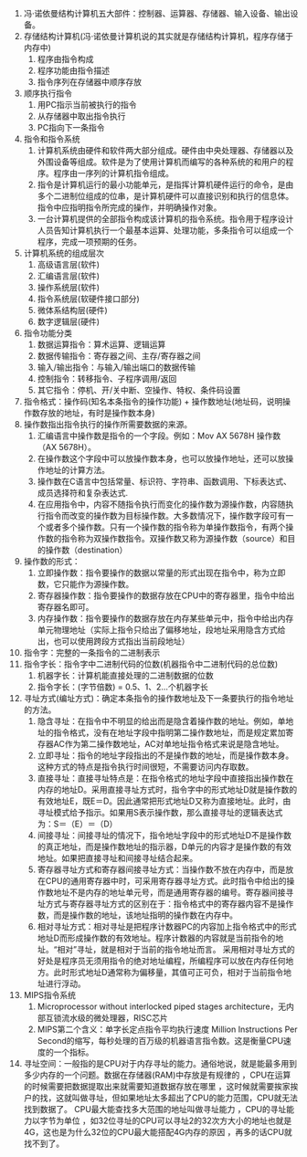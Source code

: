 1. 冯·诺依曼结构计算机五大部件：控制器、运算器、存储器、输入设备、输出设备。
2. 存储结构计算机(冯·诺依曼计算机说的其实就是存储结构计算机，程序存储于内存中)
    1. 程序由指令构成
    2. 程序功能由指令描述
    3. 指令序列在存储器中顺序存放
3. 顺序执行指令
    1. 用PC指示当前被执行的指令
    2. 从存储器中取出指令执行
    3. PC指向下一条指令
4. 指令和指令系统
    1. 计算机系统由硬件和软件两大部分组成。硬件由中央处理器、存储器以及外围设备等组成。软件是为了使用计算机而编写的各种系统的和用户的程序。程序由一序列的计算机指令组成。
    2. 指令是计算机运行的最小功能单元，是指挥计算机硬件运行的命令，是由多个二进制位组成的位串，是计算机硬件可以直接识别和执行的信息体。指令中应指明指令所完成的操作，并明确操作对象。
    3. 一台计算机提供的全部指令构成该计算机的指令系统。指令用于程序设计人员告知计算机执行一个最基本运算、处理功能，多条指令可以组成一个程序，完成一项预期的任务。
5. 计算机系统的组成层次
    1. 高级语言层(软件)
    2. 汇编语言层(软件)
    3. 操作系统层(软件)
    4. 指令系统层(软硬件接口部分)
    5. 微体系结构层(硬件)
    6. 数字逻辑层(硬件)
6. 指令功能分类
    1. 数据运算指令：算术运算、逻辑运算
    2. 数据传输指令：寄存器之间、主存/寄存器之间
    3. 输入/输出指令：与输入/输出端口的数据传输
    4. 控制指令：转移指令、子程序调用/返回
    5. 其它指令：停机、开/关中断、空操作、特权、条件码设置
7. 指令格式：操作码(知名本条指令的操作功能) + 操作数地址(地址码，说明操作数存放的地址，有时是操作数本身)
8. 操作数指出指令执行的操作所需要数据的来源。
    1. 汇编语言中操作数是指令的一个字段。例如：Mov AX 5678H 操作数（AX 5678H）。
    2. 在操作数这个字段中可以放操作数本身，也可以放操作地址，还可以放操作地址的计算方法。
    3. 操作数在C语言中包括常量、标识符、字符串、函数调用、下标表达式、成员选择符和复杂表达式.
    4. 在应用指令中，内容不随指令执行而变化的操作数为源操作数，内容随执行指令而改变的操作数为目标操作数。大多数情况下，操作数字段可有一个或者多个操作数。只有一个操作数的指令称为单操作数指令，有两个操作数的指令称为双操作数指令。双操作数又称为源操作数（source）和目的操作数（destination）
9. 操作数的形式：
    1. 立即操作数：指令要操作的数据以常量的形式出现在指令中，称为立即数，它只能作为源操作数。
    2. 寄存器操作数：指令要操作的数据存放在CPU中的寄存器里，指令中给出寄存器名即可。
    3. 内存操作数：指令要操作的数据存放在内存某些单元中，指令中给出内存单元物理地址（实际上指令只给出了偏移地址，段地址采用隐含方式给出，也可以使用跨段方式指出当前段地址）
10. 指令字：完整的一条指令的二进制表示
11. 指令字长：指令字中二进制代码的位数(机器指令中二进制代码的总位数)
    1. 机器字长：计算机能直接处理的二进制数据的位数
    2. 指令字长：(字节倍数) = 0.5、1、2...个机器字长
12. 寻址方式(编址方式)：确定本条指令的操作数地址及下一条要执行的指令地址的方法。
    1. 隐含寻址：在指令中不明显的给出而是隐含着操作数的地址。例如，单地址的指令格式，没有在地址字段中指明第二操作数地址，而是规定累加寄存器AC作为第二操作数地址，AC对单地址指令格式来说是隐含地址。
    2. 立即寻址：指令的地址字段指出的不是操作数的地址，而是操作数本身。这种方式的特点是指令执行时间很短，不需要访问内存取数。
    3. 直接寻址：直接寻址特点是：在指令格式的地址字段中直接指出操作数在内存的地址D。采用直接寻址方式时，指令字中的形式地址D就是操作数的有效地址E，既E＝D。因此通常把形式地址D又称为直接地址。此时，由寻址模式给予指示。如果用S表示操作数，那么直接寻址的逻辑表达式为：S＝（E）＝（D）
    4. 间接寻址：间接寻址的情况下，指令地址字段中的形式地址D不是操作数的真正地址，而是操作数地址的指示器，D单元的内容才是操作数的有效地址。如果把直接寻址和间接寻址结合起来。
    5. 寄存器寻址方式和寄存器间接寻址方式：当操作数不放在内存中，而是放在CPU的通用寄存器中时，可采用寄存器寻址方式。此时指令中给出的操作数地址不是内存的地址单元号，而是通用寄存器的编号。寄存器间接寻址方式与寄存器寻址方式的区别在于：指令格式中的寄存器内容不是操作数，而是操作数的地址，该地址指明的操作数在内存中。
    6. 相对寻址方式：相对寻址是把程序计数器PC的内容加上指令格式中的形式地址D而形成操作数的有效地址。程序计数器的内容就是当前指令的地址。“相对”寻址，就是相对于当前的指令地址而言。 采用相对寻址方式的好处是程序员无须用指令的绝对地址编程，所编程序可以放在内存任何地方。此时形式地址D通常称为偏移量，其值可正可负，相对于当前指令地址进行浮动。
13. MIPS指令系统
    1. Microprocessor without interlocked piped stages architecture，无内部互锁流水级的微处理器，RISC芯片
    2. MIPS第二个含义：单字长定点指令平均执行速度 Million Instructions Per Second的缩写，每秒处理的百万级的机器语言指令数。这是衡量CPU速度的一个指标。
14. 寻址空间：一般指的是CPU对于内存寻址的能力。通俗地说，就是能最多用到多少内存的一个问题。数据在存储器(RAM)中存放是有规律的 ，CPU在运算的时候需要把数据提取出来就需要知道数据存放在哪里 ，这时候就需要挨家挨户的找，这就叫做寻址，但如果地址太多超出了CPU的能力范围，CPU就无法找到数据了。 CPU最大能查找多大范围的地址叫做寻址能力 ，CPU的寻址能力以字节为单位 ，如32位寻址的CPU可以寻址2的32次方大小的地址也就是4G，这也是为什么32位的CPU最大能搭配4G内存的原因 ，再多的话CPU就找不到了。


